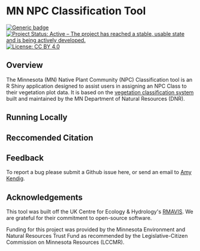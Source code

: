 
# MN NPC Classification Tool

<!-- badges: start -->

[![Generic
badge](https://img.shields.io/badge/Version-1.0.1-green.svg)]()
[![Project Status: Active – The project has reached a stable, usable
state and is being actively
developed.](https://www.repostatus.org/badges/latest/active.svg)](https://www.repostatus.org/#active)
[![License: CC BY
4.0](https://img.shields.io/badge/License-LGPL%203.0-lightgrey.svg)](https://opensource.org/license/lgpl-3-0)
<!-- badges: end -->

## Overview

The Minnesota (MN) Native Plant Community (NPC) Classification tool is an R 
Shiny application designed to assist users in assigning an NPC Class to their
vegetation plot data. It is based on the [vegetation classification system](https://www.dnr.state.mn.us/npc/index.html)
built and maintained by the MN Department of Natural Resources (DNR).  

## Running Locally



## Reccomended Citation


## Feedback

To report a bug please submit a Github issue
here, or send an email to
[Amy Kendig](mailto:amy.kendig@state.mn.us).

## Acknowledgements

This tool was built off the UK Centre for Ecology & Hydrology's [RMAVIS](https://connect-apps.ceh.ac.uk/RMAVIS/). We are grateful for their 
commitment to open-source software.  

Funding for this project was provided by the Minnesota Environment and Natural 
Resources Trust Fund as recommended by the Legislative-Citizen Commission on 
Minnesota Resources (LCCMR).
